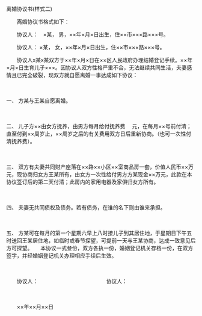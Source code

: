 



离婚协议书(样式二)



 

　　离婚协议书格式如下：　　

　　协议人：　×某， 男，××年×月×日出生，住××市×××路×××号。　　

　　协议人： ×某， 女，××年×月×日出生，住××市×××路×××号。　　

　　协议人x某x某双方于××年×月×日在××区人民政府办理结婚登记手续。××年×月×日生育儿子×××。因协议人双方性格严重不合，无法继续共同生活，夫妻感情且已完全破裂，现双方就自愿离婚一事达成如下协议：

　　

一、
方某与王某自愿离婚。

　　

二、
儿子方××由女方抚养，由男方每月给付抚养费　 元，在每月××号前付清；直至付到××周岁止，××周岁之后的有关费用双方日后重新协商。（也可一次性付清抚养费）。

　　

三、
双方有夫妻共同财产座落在××路××小区××室商品房一套，价值人民币××万元，现协商归女方王某所有，由女方一次性给付男方方某现金××万元，此款在本协议签订后的第二天付清；此房内的家用电器及家俱归女方所有。

　　

四、
夫妻无共同债权及债务。若有债务，在谁的名下则由谁来承担。

　　

五、
方某可在每月的第一个星期六早上八时接儿子到其居住地，于星期日下午五时送回王某居住地，如临时或春节探望，可提前一天与王某协商，达成一致意见后方可探望。　　本协议一式叁份，双方各执一份，婚姻登记机关存档一份，在双方签字，并经婚姻登记机关办理相应手续后生效。　　

　　

　　协议人：　　　　　　　　　　　　　协议人：

　　


 　　××年××月××日
 
　　



　　